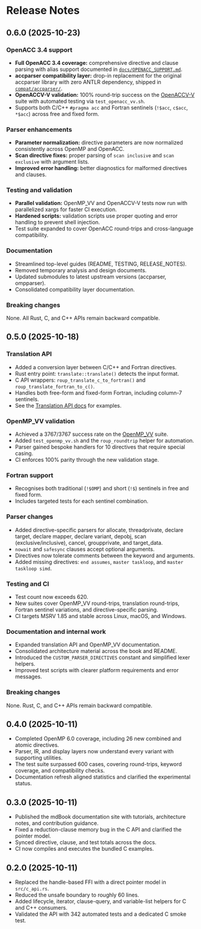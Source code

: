# Release Notes

## 0.6.0 (2025-10-23)

### OpenACC 3.4 support

- **Full OpenACC 3.4 coverage:** comprehensive directive and clause parsing with alias support documented in [`docs/OPENACC_SUPPORT.md`](docs/OPENACC_SUPPORT.md).
- **accparser compatibility layer:** drop-in replacement for the original accparser library with zero ANTLR dependency, shipped in [`compat/accparser/`](compat/accparser/).
- **OpenACCV-V validation:** 100% round-trip success on the [OpenACCV-V](https://github.com/OpenACCUserGroup/OpenACCV-V) suite with automated testing via `test_openacc_vv.sh`.
- Supports both C/C++ `#pragma acc` and Fortran sentinels (`!$acc`, `c$acc`, `*$acc`) across free and fixed form.

### Parser enhancements

- **Parameter normalization:** directive parameters are now normalized consistently across OpenMP and OpenACC.
- **Scan directive fixes:** proper parsing of `scan inclusive` and `scan exclusive` with argument lists.
- **Improved error handling:** better diagnostics for malformed directives and clauses.

### Testing and validation

- **Parallel validation:** OpenMP_VV and OpenACCV-V tests now run with parallelized xargs for faster CI execution.
- **Hardened scripts:** validation scripts use proper quoting and error handling to prevent shell injection.
- Test suite expanded to cover OpenACC round-trips and cross-language compatibility.

### Documentation

- Streamlined top-level guides (README, TESTING, RELEASE_NOTES).
- Removed temporary analysis and design documents.
- Updated submodules to latest upstream versions (accparser, ompparser).
- Consolidated compatibility layer documentation.

### Breaking changes

None. All Rust, C, and C++ APIs remain backward compatible.

## 0.5.0 (2025-10-18)

### Translation API

- Added a conversion layer between C/C++ and Fortran directives.
- Rust entry point: `translate::translate()` detects the input format.
- C API wrappers: `roup_translate_c_to_fortran()` and `roup_translate_fortran_to_c()`.
- Handles both free-form and fixed-form Fortran, including column-7 sentinels.
- See the [Translation API docs](https://roup.ouankou.com/api-reference.html#translation-api) for examples.

### OpenMP_VV validation

- Achieved a 3767/3767 success rate on the [OpenMP_VV](https://github.com/OpenMP-Validation-and-Verification/OpenMP_VV) suite.
- Added `test_openmp_vv.sh` and the `roup_roundtrip` helper for automation.
- Parser gained bespoke handlers for 10 directives that require special casing.
- CI enforces 100% parity through the new validation stage.

### Fortran support

- Recognises both traditional (`!$OMP`) and short (`!$`) sentinels in free and fixed form.
- Includes targeted tests for each sentinel combination.

### Parser changes

- Added directive-specific parsers for allocate, threadprivate, declare target, declare mapper, declare variant, depobj, scan (exclusive/inclusive), cancel, groupprivate, and target_data.
- `nowait` and `safesync` clauses accept optional arguments.
- Directives now tolerate comments between the keyword and arguments.
- Added missing directives: `end assumes`, `master taskloop`, and `master taskloop simd`.

### Testing and CI

- Test count now exceeds 620.
- New suites cover OpenMP_VV round-trips, translation round-trips, Fortran sentinel variations, and directive-specific parsing.
- CI targets MSRV 1.85 and stable across Linux, macOS, and Windows.

### Documentation and internal work

- Expanded translation API and OpenMP_VV documentation.
- Consolidated architecture material across the book and README.
- Introduced the `CUSTOM_PARSER_DIRECTIVES` constant and simplified lexer helpers.
- Improved test scripts with clearer platform requirements and error messages.

### Breaking changes

None. Rust, C, and C++ APIs remain backward compatible.

## 0.4.0 (2025-10-11)

- Completed OpenMP 6.0 coverage, including 26 new combined and atomic directives.
- Parser, IR, and display layers now understand every variant with supporting utilities.
- The test suite surpassed 600 cases, covering round-trips, keyword coverage, and compatibility checks.
- Documentation refresh aligned statistics and clarified the experimental status.

## 0.3.0 (2025-10-11)

- Published the mdBook documentation site with tutorials, architecture notes, and contribution guidance.
- Fixed a reduction-clause memory bug in the C API and clarified the pointer model.
- Synced directive, clause, and test totals across the docs.
- CI now compiles and executes the bundled C examples.

## 0.2.0 (2025-10-11)

- Replaced the handle-based FFI with a direct pointer model in `src/c_api.rs`.
- Reduced the unsafe boundary to roughly 60 lines.
- Added lifecycle, iterator, clause-query, and variable-list helpers for C and C++ consumers.
- Validated the API with 342 automated tests and a dedicated C smoke test.
